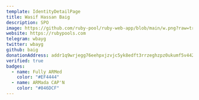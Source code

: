 ```yaml
---
template: IdentityDetailPage
title: Wasif Hassan Baig
description: SPO
image: https://github.com/ruby-pool/ruby-web-app/blob/main/w.png?raw=true
website: https://rubypools.com
telegram: wbayg
twitter: wbayg
github: baig
donationAddress: addr1q9wrjegg76eehpxjzvjc5yk8edft3rrzeghzpz0ukumf5v4420mxq8d5xx6qy8srmz4x7nfm99vuqwppxk2g3us39u7sa67av7
verified: true
badges:
  - name: Fully ARMed
    color: "#EF4444"
  - name: ARMada CAP'N
    color: "#846DCF"
---
```

